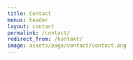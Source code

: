 ```yaml
---
title: Contact
menus: header
layout: contact
permalink: /contact/
redirect_from: /kontakt/
image: assets/page/contact/contact.png
---
```


